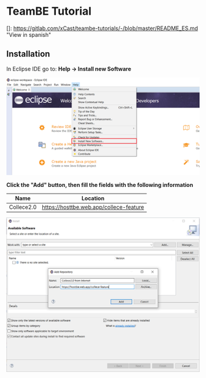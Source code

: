# TeamBE Tutorial

[]: https://gitlab.com/xCast/teambe-tutorials/-/blob/master/README_ES.md "View in spanish"

## Installation

In Eclipse IDE go to:  **Help &rarr; Install new Software**

![](img/help-install-new-software.png)



**Click the "Add" button, then fill the fields with the following information**

| Name       | Location                                |
| ---------- | --------------------------------------- |
| Collece2.0 | https://hosttbe.web.app/collece-feature |




![](img/add-software-source.png)


